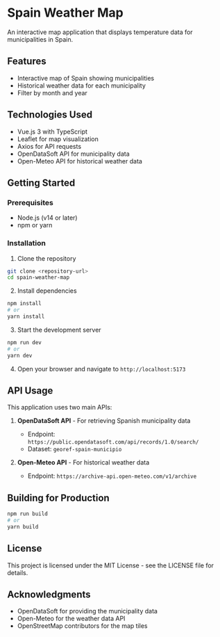 # Spain Weather Map

An interactive map application that displays temperature data for municipalities in Spain.

## Features

- Interactive map of Spain showing municipalities
- Historical weather data for each municipality
- Filter by month and year

## Technologies Used

- Vue.js 3 with TypeScript
- Leaflet for map visualization
- Axios for API requests
- OpenDataSoft API for municipality data
- Open-Meteo API for historical weather data

## Getting Started

### Prerequisites

- Node.js (v14 or later)
- npm or yarn

### Installation

1. Clone the repository
```bash
git clone <repository-url>
cd spain-weather-map
```

2. Install dependencies
```bash
npm install
# or
yarn install
```

3. Start the development server
```bash
npm run dev
# or
yarn dev
```

4. Open your browser and navigate to `http://localhost:5173`

## API Usage

This application uses two main APIs:

1. **OpenDataSoft API** - For retrieving Spanish municipality data
   - Endpoint: `https://public.opendatasoft.com/api/records/1.0/search/`
   - Dataset: `georef-spain-municipio`

2. **Open-Meteo API** - For historical weather data
   - Endpoint: `https://archive-api.open-meteo.com/v1/archive`

## Building for Production

```bash
npm run build
# or
yarn build
```

## License

This project is licensed under the MIT License - see the LICENSE file for details.

## Acknowledgments

- OpenDataSoft for providing the municipality data
- Open-Meteo for the weather data API
- OpenStreetMap contributors for the map tiles
